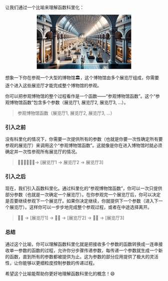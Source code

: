 让我们通过一个比喻来理解函数科里化：

<div align=center><img src="img/20231009143017.png" width="60%"></div>

想象一下你在参观一个大型的博物馆🏛️，这个博物馆由多个展览厅组成，你需要逐个进入这些展览厅才能完成整个博物馆的参观。

你可以把参观博物馆的整个过程看作是一个函数——“参观博物馆函数”。这个“参观博物馆函数”包含多个参数（展览厅1, 展览厅2, 展览厅3, ...）。
> 参观博物馆函数（展览厅1, 展览厅2, 展览厅3, ...）

### 引入之前

没有科里化的情况下，你需要一次提供所有的参数（也就是你要一次性确定所有要参观的展览厅）来调用这个“参观博物馆函数”。这就像是你在进入博物馆时就必须确定并一次性参观所有展览厅的情况。

> 🚶‍♂️🚶‍♂️🚶‍♂️-> [展览厅1 -> 展览厅2 -> 展览厅3]

### 引入之后

现在，我们引入函数科里化。通过科里化的“参观博物馆函数”，你可以一次只提供部分参数（也就是一次确定一个展览厅）。在你参观完一个展览厅后，你可以决定是否要继续参观下一个展览厅。如果你决定继续，你就提供下一个参数（进入下一个展览厅）。这样你可以一步步地完成整个参观过程，或者在中途选择离开。

> 🚶‍♂️ -> [展览厅1] -> 🚶‍♂️ -> [展览厅2] -> 🚶‍♂️ -> [展览厅3]

### 总结

通过这个比喻，你可以理解函数科里化就是把接收多个参数的函数转换成一连串接收单一参数的函数的过程，允许你分步骤传递参数，每传递一个参数就生成一个新的函数，直到所有的参数都被提供为止。这为参数的部分应用提供了极大的灵活性，让你能够以更细粒度控制参数的传递过程。

希望这个比喻能帮助你更好地理解函数科里化的概念！😄